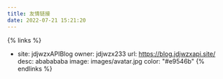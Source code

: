 ```yaml
---
title: 友情链接
date: 2022-07-21 15:21:20
---
```

{% links %}
- site: jdjwzxAPIBlog
  owner: jdjwzx233
  url: https://blog.jdjwzxapi.site/
  desc: ababababa
  image: images/avatar.jpg
  color: "#e9546b"
{% endlinks %}
